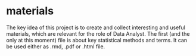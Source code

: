 # materials

The key idea of this project is to create and collect interesting and useful materials, which are relevant for the role of Data Analyst. 
The first (and the only at this moment) file is about key statistical methods and terms. It can be used either as .rmd, .pdf or .html file.